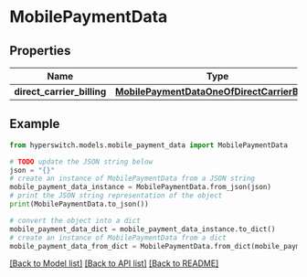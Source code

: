 # MobilePaymentData


## Properties

Name | Type | Description | Notes
------------ | ------------- | ------------- | -------------
**direct_carrier_billing** | [**MobilePaymentDataOneOfDirectCarrierBilling**](MobilePaymentDataOneOfDirectCarrierBilling.md) |  | 

## Example

```python
from hyperswitch.models.mobile_payment_data import MobilePaymentData

# TODO update the JSON string below
json = "{}"
# create an instance of MobilePaymentData from a JSON string
mobile_payment_data_instance = MobilePaymentData.from_json(json)
# print the JSON string representation of the object
print(MobilePaymentData.to_json())

# convert the object into a dict
mobile_payment_data_dict = mobile_payment_data_instance.to_dict()
# create an instance of MobilePaymentData from a dict
mobile_payment_data_from_dict = MobilePaymentData.from_dict(mobile_payment_data_dict)
```
[[Back to Model list]](../README.md#documentation-for-models) [[Back to API list]](../README.md#documentation-for-api-endpoints) [[Back to README]](../README.md)



